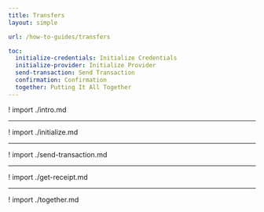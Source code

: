 ```yaml
---
title: Transfers
layout: simple

url: /how-to-guides/transfers

toc:
  initialize-credentials: Initialize Credentials
  initialize-provider: Initialize Provider
  send-transaction: Send Transaction
  confirmation: Confirmation
  together: Putting It All Together
---
```


! import ./intro.md

---

! import ./initialize.md

---

! import ./send-transaction.md

---

! import ./get-receipt.md

---

! import ./together.md
